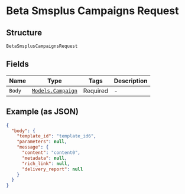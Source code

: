 
# Beta Smsplus Campaigns Request

## Structure

`BetaSmsplusCampaignsRequest`

## Fields

| Name | Type | Tags | Description |
|  --- | --- | --- | --- |
| `Body` | [`Models.Campaign`](../../doc/models/campaign.md) | Required | - |

## Example (as JSON)

```json
{
  "body": {
    "template_id": "template_id6",
    "parameters": null,
    "message": {
      "content": "content0",
      "metadata": null,
      "rich_link": null,
      "delivery_report": null
    }
  }
}
```

